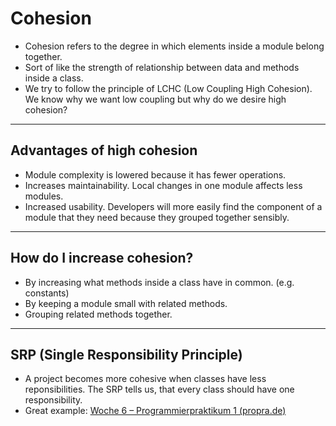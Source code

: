 # Cohesion
- Cohesion refers to the degree in which elements inside a module belong together.
- Sort of like the strength of relationship between data and methods inside a class.
- We try to follow the principle of LCHC (Low Coupling High Cohesion). We know why we want low coupling but why do we desire high cohesion?
---
## Advantages of high cohesion
- Module complexity is lowered because it has fewer operations.
- Increases maintainability. Local changes in one module affects less modules.
- Increased usability. Developers will more easily find the component of a module that they need because they grouped together sensibly.
---
## How do I increase cohesion?
- By increasing what methods inside a class have in common. (e.g. constants)
- By keeping a module small with related methods.
- Grouping related methods together.
---
## SRP (Single Responsibility Principle)
- A project becomes more cohesive when classes have less reponsibilities. The SRP tells us, that every class should have one responsibility.
- Great example: [Woche 6 – Programmierpraktikum 1 (propra.de)](http://propra.de/fc3a78ad127672f/#_koh%C3%A4sion)
